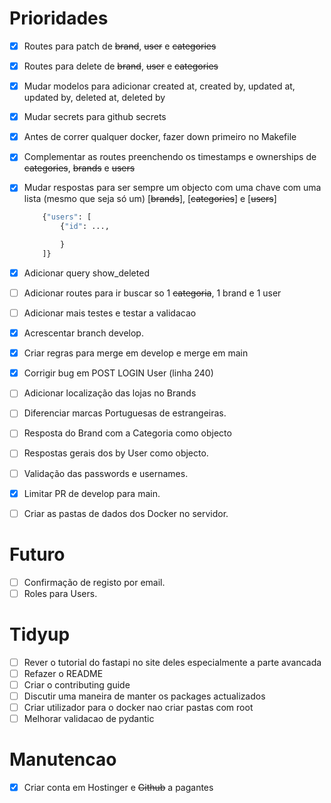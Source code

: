 # Prioridades

- [x] Routes para patch de ~~brand~~, ~~user~~ e ~~categories~~
- [x] Routes para delete de ~~brand~~, ~~user~~ e ~~categories~~
- [x] Mudar modelos para adicionar created at, created by, updated at, updated by, deleted at, deleted by
- [x] Mudar secrets para github secrets
- [x] Antes de correr qualquer docker, fazer down primeiro no Makefile
- [x] Complementar as routes preenchendo os timestamps e ownerships de ~~categories~~, ~~brands~~ e ~~users~~
- [x] Mudar respostas para ser sempre um objecto com uma chave com uma lista (mesmo que seja só um) [~~brands~~], [~~categories~~] e [~~users~~]

  ```python
      {"users": [
          {"id": ...,

          }
      ]}
  ```

- [x] Adicionar query show_deleted
- [ ] Adicionar routes para ir buscar so 1 ~~categoria~~, 1 brand e 1 user
- [ ] Adicionar mais testes e testar a validacao
- [x] Acrescentar branch develop.
- [x] Criar regras para merge em develop e merge em main
- [x] Corrigir bug em POST LOGIN User (linha 240)
- [ ] Adicionar localização das lojas no Brands
- [ ] Diferenciar marcas Portuguesas de estrangeiras.
- [ ] Resposta do Brand com a Categoria como objecto
- [ ] Respostas gerais dos by User como objecto.
- [ ] Validação das passwords e usernames.
- [x] Limitar PR de develop para main.
- [ ] Criar as pastas de dados dos Docker no servidor.

# Futuro

- [ ] Confirmação de registo por email.
- [ ] Roles para Users.

# Tidyup

- [ ] Rever o tutorial do fastapi no site deles especialmente a parte avancada
- [ ] Refazer o README
- [ ] Criar o contributing guide
- [ ] Discutir uma maneira de manter os packages actualizados
- [ ] Criar utilizador para o docker nao criar pastas com root
- [ ] Melhorar validacao de pydantic

# Manutencao

- [x] Criar conta em Hostinger e ~~Github~~ a pagantes
